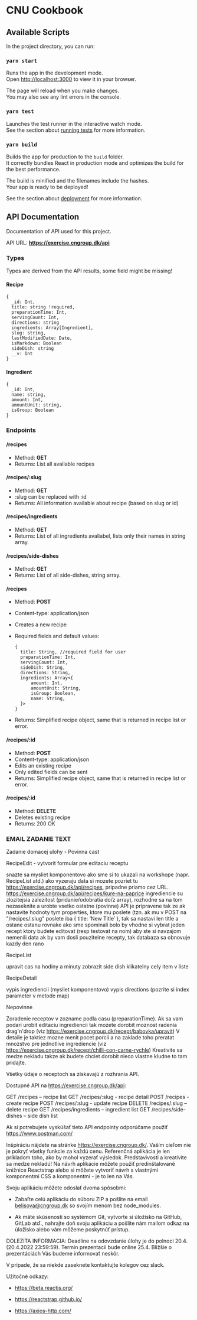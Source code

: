 # CNU Cookbook

## Available Scripts

In the project directory, you can run:

### `yarn start`

Runs the app in the development mode.\
Open [http://localhost:3000](http://localhost:3000) to view it in your browser.

The page will reload when you make changes.\
You may also see any lint errors in the console.

### `yarn test`

Launches the test runner in the interactive watch mode.\
See the section about [running tests](https://facebook.github.io/create-react-app/docs/running-tests) for more information.

### `yarn build`

Builds the app for production to the `build` folder.\
It correctly bundles React in production mode and optimizes the build for the best performance.

The build is minified and the filenames include the hashes.\
Your app is ready to be deployed!

See the section about [deployment](https://facebook.github.io/create-react-app/docs/deployment) for more information.

## API Documentation

Documentation of API used for this project.

API URL: **https://exercise.cngroup.dk/api**

### Types

Types are derived from the API results, some field might be missing!

#### Recipe

```
{
  _id: Int,
  title: string !required,
  preparationTime: Int,
  servingCount: Int,
  directions: string
  ingredients: Array[Ingredient],
  slug: string,
  lastModifiedDate: Date,
  isMarkdown: Boolean
  sideDish: string
  __v: Int
}
```

#### Ingredient

```
{
  _id: Int,
  name: string,
  amount: Int,
  amountUnit: string,
  isGroup: Boolean
}
```

### Endpoints

#### /recipes

- Method: **GET**
- Returns: List all available recipes

#### /recipes/:slug

- Method: **GET**
- :slug can be replaced with :id
- Returns: All information available about recipe (based on slug or id)

#### /recipes/ingredients

- Method: **GET**
- Returns: List of all ingredients avaliabel, lists only their names in string array.

#### /recipes/side-dishes

- Method: **GET**
- Returns: List of all side-dishes, string array.

#### /recipes

- Method: **POST**
- Content-type: application/json
- Creates a new recipe
- Required fields and default values:

  ```
  {
    title: String, //required field for user
    preparationTime: Int,
    servingCount: Int,
    sideDish: String,
    directions: String,
    ingredients: Array<{
        amount: Int,
        amountUnit: String,
        isGroup: Boolean,
        name: String,
    }>
  }
  ```

- Returns: Simplified recipe object, same that is returned in recipe list or error.

#### /recipes/:id

- Method: **POST**
- Content-type: application/json
- Edits an existing recipe
- Only edited fields can be sent
- Returns: Simplified recipe object, same that is returned in recipe list or error.

#### /recipes/:id

- Method: **DELETE**
- Deletes existing recipe
- Returns: 200 OK


### EMAIL ZADANIE TEXT

Zadanie domacej ulohy - Povinna cast

 

RecipeEdit - vytvorit formular pre editaciu receptu

snazte sa mysliet komponentovo ako sme si to ukazali na workshope (napr. RecipeList atd.)
ako vyzeraju data si mozete pozriet tu https://exercise.cngroup.dk/api/recipes, pripadne priamo cez URL. https://exercise.cngroup.dk/api/recipes/kure-na-paprice
ingrediencie su zlozitejsia zalezitost (pridanie/odobratia do/z array), rozhodne sa na tom nezaseknite a urobte vsetko ostatne (povinne)
API je pripravene tak ze ak nastavite hodnoty tym properties, ktore mu poslete (tzn. ak mu v POST na "/recipes/:slug" poslete iba { title: ‘New Title’ }, tak sa nastavi len title a ostane ostanu rovnake 
ako sme spominali bolo by vhodne si vybrat jeden recept ktory budete editovat (resp testovat na nom) aby ste si navzajom nemenili data
ak by vam dosli pouzitelne recepty, tak databaza sa obnovuje kazdy den rano
 

RecipeList

upravit cas na hodiny a minuty
zobrazit side dish 
klikatelny cely item v liste
 

RecipeDetail

vypis ingrediencii (mysliet komponentovo) 
vypis directions (pozrite si index parameter v metode map)
 

Nepovinne

Zoradenie receptov v zozname podla casu (preparationTime). 
Ak sa vam podari urobit editaciu ingrediencii tak mozete dorobit moznost radenia drag'n'drop (viz https://exercise.cngroup.dk/recept/babovka/upravit)
V detaile je taktiez mozne menit pocet porcii a na zaklade toho preratat mnozstvo pre jednotlive ingrediencie (viz https://exercise.cngroup.dk/recept/chilli-con-carne-rychle)
Kreativite sa medze nekladu takze ak budete chciet dorobit nieco vlastne kludne to tam pridajte.
 

 

Všetky údaje o receptoch sa získavajú z rozhrania API.

Dostupné API na https://exercise.cngroup.dk/api:

GET /recipes – recipe list
GET /recipes/:slug - recipe detail
POST /recipes - create recipe
POST /recipes/:slug - update recipe
DELETE /recipes/:slug – delete recipe
GET /recipes/ingredients – ingredient list
GET /recipes/side-dishes – side dish list
 

Ak si potrebujete vyskúšať tieto API endpointy odporúčame použiť https://www.postman.com/  

 

Inšpiráciu nájdete na stránke https://exercise.cngroup.dk/. Vaším cieľom nie je pokryť všetky funkcie za každú cenu. Referenčná aplikácia je len príkladom toho, ako by mohol vyzerať výsledok. Predstavivosti a kreativite sa medze nekladú! Na návrh aplikácie môžete použiť predinštalované knižnice Reactstrap alebo si môžete vytvoriť návrh s vlastnými komponentmi CSS a komponentmi - je to len na Vás.

 

Svoju aplikáciu môžete odoslať dvoma spôsobmi:

- Zabaľte celú aplikáciu do súboru ZIP a pošlite na email belisova@cngroup.dk  so svojím menom bez node_modules.

- Ak máte skúsenosti so systémom Git, vytvorte si úložisko na GitHub, GitLab atď., nahrajte doň svoju aplikáciu a pošlite nám mailom odkaz na úložisko alebo vám môžeme poskytnúť prístup.

 

DOLEZITA INFORMACIA: Deadline na odovzdanie úlohy je do polnoci 20.4. (20.4.2022 23:59:59). Termin prezentacii bude online 25.4. Bližšie o prezentáciách Vás budeme informovať neskôr.

 

V prípade, že sa niekde zaseknete kontaktujte kolegov cez slack.

 

Užitočné odkazy:

- https://beta.reactjs.org/

- https://reactstrap.github.io/

- https://axios-http.com/
